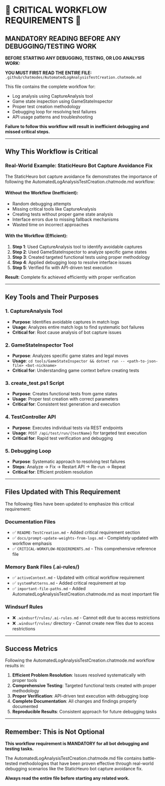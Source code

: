 # 🚨 CRITICAL WORKFLOW REQUIREMENTS 🚨

## MANDATORY READING BEFORE ANY DEBUGGING/TESTING WORK

**BEFORE STARTING ANY DEBUGGING, TESTING, OR LOG ANALYSIS WORK:**

**YOU MUST FIRST READ THE ENTIRE FILE:** `.github/chatmodes/AutomatedLogAnalysisTestCreation.chatmode.md`

This file contains the complete workflow for:
- Log analysis using CaptureAnalysis tool
- Game state inspection using GameStateInspector
- Proper test creation methodology
- Debugging loop for resolving test failures
- API usage patterns and troubleshooting

**Failure to follow this workflow will result in inefficient debugging and missed critical steps.**

---

## Why This Workflow is Critical

### Real-World Example: StaticHeuro Bot Capture Avoidance Fix

The StaticHeuro bot capture avoidance fix demonstrates the importance of following the AutomatedLogAnalysisTestCreation.chatmode.md workflow:

#### Without the Workflow (Inefficient):
- Random debugging attempts
- Missing critical tools like CaptureAnalysis
- Creating tests without proper game state analysis
- Interface errors due to missing fallback mechanisms
- Wasted time on incorrect approaches

#### With the Workflow (Efficient):
1. **Step 1**: Used CaptureAnalysis tool to identify avoidable captures
2. **Step 2**: Used GameStateInspector to analyze specific game states
3. **Step 3**: Created targeted functional tests using proper methodology
4. **Step 4**: Applied debugging loop to resolve interface issues
5. **Step 5**: Verified fix with API-driven test execution

**Result**: Complete fix achieved efficiently with proper verification

---

## Key Tools and Their Purposes

### 1. CaptureAnalysis Tool
- **Purpose**: Identifies avoidable captures in match logs
- **Usage**: Analyzes entire match logs to find systematic bot failures
- **Critical for**: Root cause analysis of bot capture issues

### 2. GameStateInspector Tool
- **Purpose**: Analyzes specific game states and legal moves
- **Usage**: `cd tools/GameStateInspector && dotnet run -- <path-to-json-file> <bot-nickname>`
- **Critical for**: Understanding game context before creating tests

### 3. create_test.ps1 Script
- **Purpose**: Creates functional tests from game states
- **Usage**: Proper test creation with correct parameters
- **Critical for**: Consistent test generation and execution

### 4. TestController API
- **Purpose**: Executes individual tests via REST endpoints
- **Usage**: `POST /api/test/run/{testName}` for targeted test execution
- **Critical for**: Rapid test verification and debugging

### 5. Debugging Loop
- **Purpose**: Systematic approach to resolving test failures
- **Steps**: Analyze → Fix → Restart API → Re-run → Repeat
- **Critical for**: Efficient problem resolution

---

## Files Updated with This Requirement

The following files have been updated to emphasize this critical requirement:

### Documentation Files
- ✅ `README-TestCreation.md` - Added critical requirement section
- ✅ `docs/prompt-update-weights-from-logs.md` - Completely updated with workflow emphasis
- ✅ `CRITICAL-WORKFLOW-REQUIREMENTS.md` - This comprehensive reference file

### Memory Bank Files (.ai-rules/)
- ✅ `activeContext.md` - Updated with critical workflow requirement
- ✅ `systemPatterns.md` - Added critical requirement at top
- ✅ `important-file-paths.md` - Added AutomatedLogAnalysisTestCreation.chatmode.md as most important file

### Windsurf Rules
- ❌ `.windsurf/rules/.ai-rules.md` - Cannot edit due to access restrictions
- ❌ `.windsurf/rules/` directory - Cannot create new files due to access restrictions

---

## Success Metrics

Following the AutomatedLogAnalysisTestCreation.chatmode.md workflow results in:

1. **Efficient Problem Resolution**: Issues resolved systematically with proper tools
2. **Comprehensive Testing**: Targeted functional tests created with proper methodology
3. **Proper Verification**: API-driven test execution with debugging loop
4. **Complete Documentation**: All changes and findings properly documented
5. **Reproducible Results**: Consistent approach for future debugging tasks

---

## Remember: This is Not Optional

**This workflow requirement is MANDATORY for all bot debugging and testing tasks.**

The AutomatedLogAnalysisTestCreation.chatmode.md file contains battle-tested methodologies that have been proven effective through real-world debugging scenarios like the StaticHeuro bot capture avoidance fix.

**Always read the entire file before starting any related work.**
